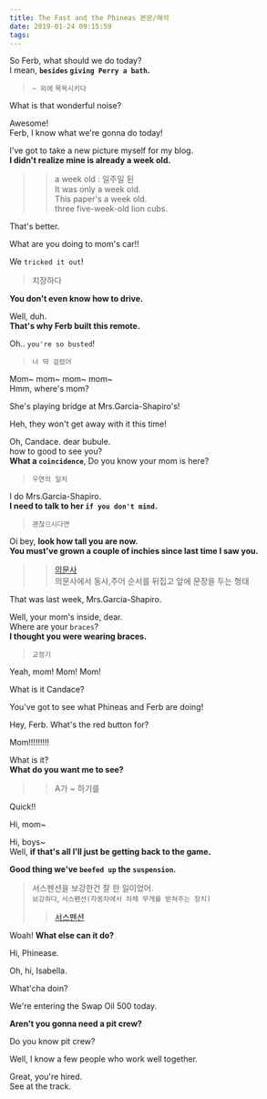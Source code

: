 ```yaml
---
title: The Fast and the Phineas 본문/해석
date: 2019-01-24 09:15:59
tags:
---
```


So Ferb, what should we do today?  
I mean, **`besides` `giving Perry a bath`.**  
> `~ 외에` `목욕시키다`  

What is that wonderful noise?  

Awesome!  
Ferb, I know what we're gonna do today!  

I've got to take a new picture myself for my blog.  
**I didn't realize mine is already a week old.**  
>> a week old : 일주일 된  
>> It was only a week old.  
>> This paper's a week old.  
>> three five-week-old lion cubs.  

That's better.  

What are you doing to mom's car!!  

We `tricked it out`!  
> 치장하다  

**You don't even know how to drive.**  

Well, duh.  
**That's why Ferb built this remote.**  

Oh.. `you're so busted`!  
> `너 딱 걸렸어`  

Mom~ mom~ mom~ mom~  
Hmm, where's mom?  

She's playing bridge at Mrs.Garcia-Shapiro's!  

Heh, they won't get away with it this time!  

Oh, Candace. dear bubule.  
how to good to see you?  
**What a `coincidence`**, Do you know your mom is here?  
> `우연의 일치`  
    
I do Mrs.Garcia-Shapiro.  
**I need to talk to her `if you don't mind`.**  
> `괜찮으시다면`  

Oi bey, **look how tall you are now.**  
**You must've grown a couple of inchies since last time I saw you.**  
>> [의문사](https://m.blog.naver.com/PostView.nhn?blogId=antonovych&logNo=220769958011&proxyReferer=https%3A%2F%2Fwww.google.com%2F)  
>> 의문사에서 동사,주어 순서를 뒤집고 앞에 문장을 두는 형태  

That was last week, Mrs.Garcia-Shapiro.  

Well, your mom's inside, dear.  
Where are your `braces`?  
**I thought you were wearing braces.**  
> `교정기` 

Yeah, mom! Mom! Mom!  

What is it Candace?  

You've got to see what Phineas and Ferb are doing!  

Hey, Ferb. What's the red button for?  

Mom!!!!!!!!!  

What is it?  
**What do you want me to see?**  
>> A가 ~ 하기를  

Quick!!  

Hi, mom~  

Hi, boys~  
Well, **if that's all I'll just be getting back to the game.**  

**Good thing we've `beefed up` the `suspension`.**  
> 서스펜션을 보강한건 잘 한 일이었어.  
> `보강하다`, `서스펜션(자동차에서 차체 무게를 받쳐주는 장치)`
>> [서스펜션](https://www.google.com/search?q=suspension&newwindow=1&source=lnms&tbm=isch&sa=X&ved=0ahUKEwjsi_Sr7Y3gAhXFxLwKHenCD9wQ_AUIDigB&biw=1920&bih=1000)  

Woah! **What else can it do?**  

Hi, Phinease.  

Oh, hi, Isabella.  

What'cha doin?  

We're entering the Swap Oil 500 today.  

**Aren't you gonna need a pit crew?**  

Do you know pit crew?  

Well, I know a few people who work well together.  

Great, you're hired.  
See at the track.  

<!-- more -->